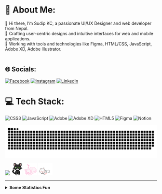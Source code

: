 # 💫 About Me:
👋 Hi there, I’m Sudip KC, a passionate UI/UX Designer and web developer from Nepal.<br>🎨 Crafting user-centric designs and intuitive interfaces for web and mobile applications.<br>🌟 Working with tools and technologies like Figma, HTML/CSS, JavaScript, Adobe XD, Adobe Illustrator.<br><br>


## 🌐 Socials:
[![Facebook](https://img.shields.io/badge/Facebook-%231877F2.svg?logo=Facebook&logoColor=white)](https://facebook.com/https://www.facebook.com/kcsudip3) [![Instagram](https://img.shields.io/badge/Instagram-%23E4405F.svg?logo=Instagram&logoColor=white)](https://instagram.com/https://www.instagram.com/kcsudip3/) [![LinkedIn](https://img.shields.io/badge/LinkedIn-%230077B5.svg?logo=linkedin&logoColor=white)](https://linkedin.com/in/https://www.linkedin.com/in/kcsudip3) 

# 💻 Tech Stack:
![CSS3](https://img.shields.io/badge/css3-%231572B6.svg?style=for-the-badge&logo=css3&logoColor=white) ![JavaScript](https://img.shields.io/badge/javascript-%23323330.svg?style=for-the-badge&logo=javascript&logoColor=%23F7DF1E) ![Adobe](https://img.shields.io/badge/adobe-%23FF0000.svg?style=for-the-badge&logo=adobe&logoColor=white) ![Adobe XD](https://img.shields.io/badge/Adobe%20XD-470137?style=for-the-badge&logo=Adobe%20XD&logoColor=#FF61F6) ![HTML5](https://img.shields.io/badge/html5-%23E34F26.svg?style=for-the-badge&logo=html5&logoColor=white) ![Figma](https://img.shields.io/badge/figma-%23F24E1E.svg?style=for-the-badge&logo=figma&logoColor=white) ![Notion](https://img.shields.io/badge/Notion-%23000000.svg?style=for-the-badge&logo=notion&logoColor=white)

<picture>
  <source
    media="(prefers-color-scheme: dark)"
    srcset="https://raw.githubusercontent.com/platane/snk/output/github-contribution-grid-snake-dark.svg"
  />
  <source
    media="(prefers-color-scheme: light)"
    srcset="https://raw.githubusercontent.com/platane/snk/output/github-contribution-grid-snake.svg"
  />
  <img
    alt="github contribution grid snake animation"
    src="https://raw.githubusercontent.com/platane/snk/output/github-contribution-grid-snake.svg"
  />
</picture>

<img src="https://raw.githubusercontent.com/innng/innng/master/assets/kyubey.gif" height="40" /> <img src="assets/Blackcat.gif" height="40" /> 
 <img src="assets/SleepingKitty.gif" height="40" />  <img src="assets/kitty.gif" height="40" />

---

<!-- start statics fun section -->
<details>
<summary><b> Some Statistics Fun </b></summary>
<div align="center">
<img src='https://github-readme-stats.vercel.app/api?username=sudipkc3&show_icons=true&theme=tokyonight&count_private=true&line_height=40'  align="left" />
<img src='https://github-readme-stats.vercel.app/api/top-langs/?username=sudipkc3&theme=tokyonight&hide_langs_below=4' />

[![trophy](https://github-profile-trophy.vercel.app/?username=sudipkc3&theme=onedark&row=1&column=7)](https://github.com/ryo-ma/github-profile-trophy)


[![GitHub Streak](https://streak-stats.demolab.com/?user=sudipkc3)](https://git.io/streak-stats)

![](https://github-profile-summary-cards.vercel.app/api/cards/profile-details?username=sudipkc3&theme=dracula)
![](https://github-profile-summary-cards.vercel.app/api/cards/repos-per-language?username=sudipkc3&theme=dracula)
![](https://github-profile-summary-cards.vercel.app/api/cards/most-commit-language?username=sudipkc3&theme=dracula)

</div>
</details>
<!-- end statics fun section -->

